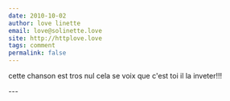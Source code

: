 ```yaml
---
date: 2010-10-02
author: love linette
email: love@solinette.love
site: http://httplove.love
tags: comment
permalink: false
---
```


<p>cette chanson est tros nul cela se voix que c'est toi il la inveter!!!</p>
---